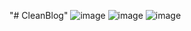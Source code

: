 "# CleanBlog" 
![image](https://user-images.githubusercontent.com/70170606/168823552-d185c17b-2135-49f5-a39b-20630bdffc34.png)
![image](https://user-images.githubusercontent.com/70170606/168823706-cdeeb19b-fc7a-40f6-872d-af0c47e24123.png)
![image](https://user-images.githubusercontent.com/70170606/168823766-edc9cd9f-614c-415e-bb85-c6da51461e25.png)
